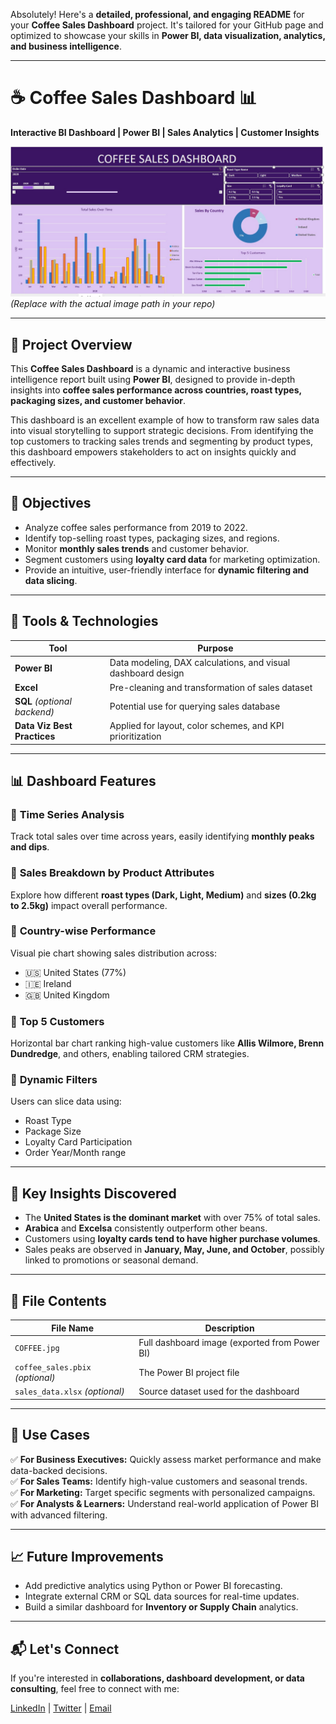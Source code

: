 Absolutely! Here's a **detailed, professional, and engaging README** for your **Coffee Sales Dashboard** project. It's tailored for your GitHub page and optimized to showcase your skills in **Power BI, data visualization, analytics, and business intelligence**.

---

# ☕ Coffee Sales Dashboard 📊  
**Interactive BI Dashboard | Power BI | Sales Analytics | Customer Insights**

![Coffee Sales Dashboard](https://github.com/Femi-ops/-Coffee-Sales-Dashboard-/blob/main/COFFEE.jpg)  
*(Replace with the actual image path in your repo)*

---

## 🚀 Project Overview  
This **Coffee Sales Dashboard** is a dynamic and interactive business intelligence report built using **Power BI**, designed to provide in-depth insights into **coffee sales performance across countries, roast types, packaging sizes, and customer behavior**.

This dashboard is an excellent example of how to transform raw sales data into visual storytelling to support strategic decisions. From identifying the top customers to tracking sales trends and segmenting by product types, this dashboard empowers stakeholders to act on insights quickly and effectively.

---

## 🎯 Objectives  
- Analyze coffee sales performance from 2019 to 2022.
- Identify top-selling roast types, packaging sizes, and regions.
- Monitor **monthly sales trends** and customer behavior.
- Segment customers using **loyalty card data** for marketing optimization.
- Provide an intuitive, user-friendly interface for **dynamic filtering and data slicing**.

---

## 🧰 Tools & Technologies  
| Tool | Purpose |
|------|---------|
| **Power BI** | Data modeling, DAX calculations, and visual dashboard design |
| **Excel** | Pre-cleaning and transformation of sales dataset |
| **SQL** *(optional backend)* | Potential use for querying sales database |
| **Data Viz Best Practices** | Applied for layout, color schemes, and KPI prioritization |

---

## 📊 Dashboard Features  
### 🔹 **Time Series Analysis**  
Track total sales over time across years, easily identifying **monthly peaks and dips**.

### 🔹 **Sales Breakdown by Product Attributes**  
Explore how different **roast types (Dark, Light, Medium)** and **sizes (0.2kg to 2.5kg)** impact overall performance.

### 🔹 **Country-wise Performance**  
Visual pie chart showing sales distribution across:
- 🇺🇸 United States (77%)
- 🇮🇪 Ireland
- 🇬🇧 United Kingdom

### 🔹 **Top 5 Customers**  
Horizontal bar chart ranking high-value customers like **Allis Wilmore, Brenn Dundredge**, and others, enabling tailored CRM strategies.

### 🔹 **Dynamic Filters**  
Users can slice data using:
- Roast Type
- Package Size
- Loyalty Card Participation
- Order Year/Month range

---

## 🧠 Key Insights Discovered  
- The **United States is the dominant market** with over 75% of total sales.
- **Arabica** and **Excelsa** consistently outperform other beans.
- Customers using **loyalty cards tend to have higher purchase volumes**.
- Sales peaks are observed in **January, May, June, and October**, possibly linked to promotions or seasonal demand.

---

## 📂 File Contents  
| File Name | Description |
|-----------|-------------|
| `COFFEE.jpg` | Full dashboard image (exported from Power BI) |
| `coffee_sales.pbix` *(optional)* | The Power BI project file |
| `sales_data.xlsx` *(optional)* | Source dataset used for the dashboard |

---

## 💼 Use Cases  
✅ **For Business Executives:** Quickly assess market performance and make data-backed decisions.  
✅ **For Sales Teams:** Identify high-value customers and seasonal trends.  
✅ **For Marketing:** Target specific segments with personalized campaigns.  
✅ **For Analysts & Learners:** Understand real-world application of Power BI with advanced filtering.

---

## 📈 Future Improvements  
- Add predictive analytics using Python or Power BI forecasting.
- Integrate external CRM or SQL data sources for real-time updates.
- Build a similar dashboard for **Inventory or Supply Chain** analytics.

---

## 📬 Let's Connect  
If you're interested in **collaborations, dashboard development, or data consulting**, feel free to connect with me:

[LinkedIn](https://linkedin.com/in/yourprofile) | [Twitter](https://twitter.com/yourprofile) | [Email](mailto:your@email.com)
